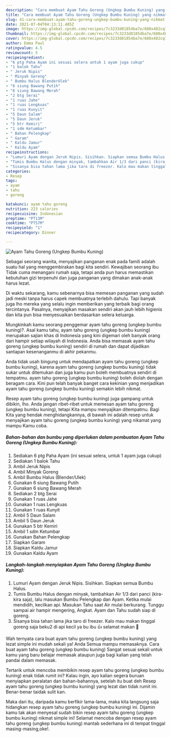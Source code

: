 ```yaml
---
description: "Cara membuat Ayam Tahu Goreng (Ungkep Bumbu Kuning) yang nikmat dan Mudah Dibuat"
title: "Cara membuat Ayam Tahu Goreng (Ungkep Bumbu Kuning) yang nikmat dan Mudah Dibuat"
slug: 41-cara-membuat-ayam-tahu-goreng-ungkep-bumbu-kuning-yang-nikmat-dan-mudah-dibuat
date: 2021-07-04T04:13:11.485Z
image: https://img-global.cpcdn.com/recipes/7c3233d81854ba7e/680x482cq70/ayam-tahu-goreng-ungkep-bumbu-kuning-foto-resep-utama.jpg
thumbnail: https://img-global.cpcdn.com/recipes/7c3233d81854ba7e/680x482cq70/ayam-tahu-goreng-ungkep-bumbu-kuning-foto-resep-utama.jpg
cover: https://img-global.cpcdn.com/recipes/7c3233d81854ba7e/680x482cq70/ayam-tahu-goreng-ungkep-bumbu-kuning-foto-resep-utama.jpg
author: Emma Paul
ratingvalue: 4.5
reviewcount: 5
recipeingredient:
- "6 ptg Paha Ayam ini sesuai selera untuk 1 ayam juga cukup"
- "1 balok Tahu"
- " Jeruk Nipis"
- " Minyak Goreng"
- " Bumbu Halus BlenderUlek"
- "6 siung Bawang Putih"
- "6 siung Bawang Merah"
- "2 btg Serai"
- "1 ruas Jahe"
- "1 ruas Lengkuas"
- "1 ruas Kunyit"
- "5 Daun Salam"
- "5 Daun Jeruk"
- "5 btr Kemiri"
- "1 sdm Ketumbar"
- " Bahan Pelengkap"
- " Garam"
- " Kaldu Jamur"
- " Kaldu Ayam"
recipeinstructions:
- "Lumuri Ayam dengan Jeruk Nipis. Sisihkan. Siapkan semua Bumbu Halus."
- "Tumis Bumbu Halus dengan minyak, tambahkan Air 1/3 dari panci (kira-kira saja), lalu masukan Bumbu Pelengkap dan Ayam. Ketika mulai mendidih, kecilkan api. Masukan Tahu saat Air mulai berkurang. Tunggu sampai air hampir mengering, Angkat. Ayam dan Tahu sudah siap di goreng."
- "Sisanya bisa tahan lama jika taro di freezer. Kalo mau makan tinggal goreng saja beku2 di api kecil ya bu ibu 👍 selamat makan 🙏"
categories:
- Resep
tags:
- ayam
- tahu
- goreng

katakunci: ayam tahu goreng 
nutrition: 223 calories
recipecuisine: Indonesian
preptime: "PT13M"
cooktime: "PT57M"
recipeyield: "1"
recipecategory: Dinner

---
```



![Ayam Tahu Goreng (Ungkep Bumbu Kuning)](https://img-global.cpcdn.com/recipes/7c3233d81854ba7e/680x482cq70/ayam-tahu-goreng-ungkep-bumbu-kuning-foto-resep-utama.jpg)

Sebagai seorang wanita, menyajikan panganan enak pada famili adalah suatu hal yang menggembirakan bagi kita sendiri. Kewajiban seorang ibu Tidak cuma menangani rumah saja, tetapi anda pun harus memastikan kebutuhan gizi terpenuhi dan juga panganan yang dimakan anak-anak harus lezat.

Di waktu  sekarang, kamu sebenarnya bisa memesan panganan yang sudah jadi meski tanpa harus capek membuatnya terlebih dahulu. Tapi banyak juga lho mereka yang selalu ingin memberikan yang terbaik bagi orang tercintanya. Pasalnya, menyajikan masakan sendiri akan jauh lebih higienis dan kita pun bisa menyesuaikan berdasarkan selera keluarga. 



Mungkinkah kamu seorang penggemar ayam tahu goreng (ungkep bumbu kuning)?. Asal kamu tahu, ayam tahu goreng (ungkep bumbu kuning) merupakan sajian khas di Indonesia yang kini digemari oleh banyak orang dari hampir setiap wilayah di Indonesia. Anda bisa memasak ayam tahu goreng (ungkep bumbu kuning) sendiri di rumah dan dapat dijadikan santapan kesenanganmu di akhir pekanmu.

Anda tidak usah bingung untuk mendapatkan ayam tahu goreng (ungkep bumbu kuning), karena ayam tahu goreng (ungkep bumbu kuning) tidak sukar untuk ditemukan dan juga kamu pun boleh membuatnya sendiri di tempatmu. ayam tahu goreng (ungkep bumbu kuning) boleh diolah dengan beragam cara. Kini pun telah banyak banget cara kekinian yang menjadikan ayam tahu goreng (ungkep bumbu kuning) semakin lebih nikmat.

Resep ayam tahu goreng (ungkep bumbu kuning) juga gampang untuk dibikin, lho. Anda jangan ribet-ribet untuk memesan ayam tahu goreng (ungkep bumbu kuning), tetapi Kita mampu menyajikan ditempatmu. Bagi Kita yang hendak menghidangkannya, di bawah ini adalah resep untuk menyajikan ayam tahu goreng (ungkep bumbu kuning) yang nikamat yang mampu Kamu coba.

<!--inarticleads1-->

##### Bahan-bahan dan bumbu yang diperlukan dalam pembuatan Ayam Tahu Goreng (Ungkep Bumbu Kuning):

1. Sediakan 6 ptg Paha Ayam (ini sesuai selera, untuk 1 ayam juga cukup)
1. Sediakan 1 balok Tahu
1. Ambil  Jeruk Nipis
1. Ambil  Minyak Goreng
1. Ambil  Bumbu Halus (Blender/Ulek)
1. Gunakan 6 siung Bawang Putih
1. Gunakan 6 siung Bawang Merah
1. Sediakan 2 btg Serai
1. Gunakan 1 ruas Jahe
1. Gunakan 1 ruas Lengkuas
1. Gunakan 1 ruas Kunyit
1. Ambil 5 Daun Salam
1. Ambil 5 Daun Jeruk
1. Gunakan 5 btr Kemiri
1. Ambil 1 sdm Ketumbar
1. Gunakan  Bahan Pelengkap
1. Siapkan  Garam
1. Siapkan  Kaldu Jamur
1. Gunakan  Kaldu Ayam




<!--inarticleads2-->

##### Langkah-langkah menyiapkan Ayam Tahu Goreng (Ungkep Bumbu Kuning):

1. Lumuri Ayam dengan Jeruk Nipis. Sisihkan. Siapkan semua Bumbu Halus.
1. Tumis Bumbu Halus dengan minyak, tambahkan Air 1/3 dari panci (kira-kira saja), lalu masukan Bumbu Pelengkap dan Ayam. Ketika mulai mendidih, kecilkan api. Masukan Tahu saat Air mulai berkurang. Tunggu sampai air hampir mengering, Angkat. Ayam dan Tahu sudah siap di goreng.
1. Sisanya bisa tahan lama jika taro di freezer. Kalo mau makan tinggal goreng saja beku2 di api kecil ya bu ibu 👍 selamat makan 🙏




Wah ternyata cara buat ayam tahu goreng (ungkep bumbu kuning) yang lezat simple ini mudah sekali ya! Anda Semua mampu memasaknya. Cara buat ayam tahu goreng (ungkep bumbu kuning) Sangat sesuai sekali untuk kamu yang baru belajar memasak ataupun juga bagi kalian yang telah pandai dalam memasak.

Tertarik untuk mencoba membikin resep ayam tahu goreng (ungkep bumbu kuning) enak tidak rumit ini? Kalau ingin, ayo kalian segera buruan menyiapkan peralatan dan bahan-bahannya, setelah itu buat deh Resep ayam tahu goreng (ungkep bumbu kuning) yang lezat dan tidak rumit ini. Benar-benar taidak sulit kan. 

Maka dari itu, daripada kamu berfikir lama-lama, maka kita langsung saja hidangkan resep ayam tahu goreng (ungkep bumbu kuning) ini. Dijamin kamu tak akan menyesal sudah bikin resep ayam tahu goreng (ungkep bumbu kuning) nikmat simple ini! Selamat mencoba dengan resep ayam tahu goreng (ungkep bumbu kuning) mantab sederhana ini di tempat tinggal masing-masing,oke!.

